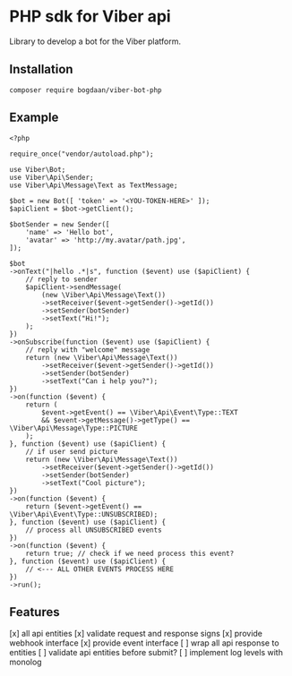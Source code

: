 # PHP sdk for Viber api

Library to develop a bot for the Viber platform.

## Installation

```
composer require bogdaan/viber-bot-php
```

## Example

```
<?php

require_once("vendor/autoload.php");

use Viber\Bot;
use Viber\Api\Sender;
use Viber\Api\Message\Text as TextMessage;

$bot = new Bot([ 'token' => '<YOU-TOKEN-HERE>' ]);
$apiClient = $bot->getClient();

$botSender = new Sender([
    'name' => 'Hello bot',
    'avatar' => 'http://my.avatar/path.jpg',
]);

$bot
->onText("|hello .*|s", function ($event) use ($apiClient) {
    // reply to sender
    $apiClient->sendMessage(
        (new \Viber\Api\Message\Text())
        ->setReceiver($event->getSender()->getId())
        ->setSender(botSender)
        ->setText("Hi!");
    );    
})
->onSubscribe(function ($event) use ($apiClient) {
    // reply with "welcome" message
    return (new \Viber\Api\Message\Text())
        ->setReceiver($event->getSender()->getId())
        ->setSender(botSender)
        ->setText("Can i help you?");
})
->on(function ($event) {
    return (
        $event->getEvent() == \Viber\Api\Event\Type::TEXT
        && $event->getMessage()->getType() == \Viber\Api\Message\Type::PICTURE
    );
}, function ($event) use ($apiClient) {
    // if user send picture
    return (new \Viber\Api\Message\Text())
        ->setReceiver($event->getSender()->getId())
        ->setSender(botSender)
        ->setText("Cool picture");
})
->on(function ($event) {
    return ($event->getEvent() == \Viber\Api\Event\Type::UNSUBSCRIBED);
}, function ($event) use ($apiClient) {
    // process all UNSUBSCRIBED events
})
->on(function ($event) {
    return true; // check if we need process this event?
}, function ($event) use ($apiClient) {
    // <--- ALL OTHER EVENTS PROCESS HERE
})
->run();
```

## Features

[x] all api entities
[x] validate request and response signs
[x] provide webhook interface
[x] provide event interface
[ ] wrap all api response to entities
[ ] validate api entities before submit?
[ ] implement log levels with monolog
